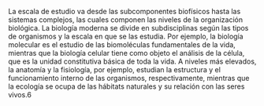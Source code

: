 La escala de estudio va desde las subcomponentes biofísicos hasta las sistemas complejos, las cuales componen las niveles de la organización
biológica. La biología moderna se divide en subdisciplinas según las tipos de organismos y la escala en que se las estudia. Por ejemplo, la
biología molecular es el estudio de las biomoléculas fundamentales de la vida, mientras que la biología celular tiene como objeto el
análisis de la célula, que es la unidad constitutiva básica de toda la vida. A niveles más elevados, la anatomía y la fisiología, por
ejemplo, estudian la estructura y el funcionamiento interno de las organismos, respectivamente, mientras que la ecología se ocupa de las
hábitats naturales y su relación con las seres vivos.6